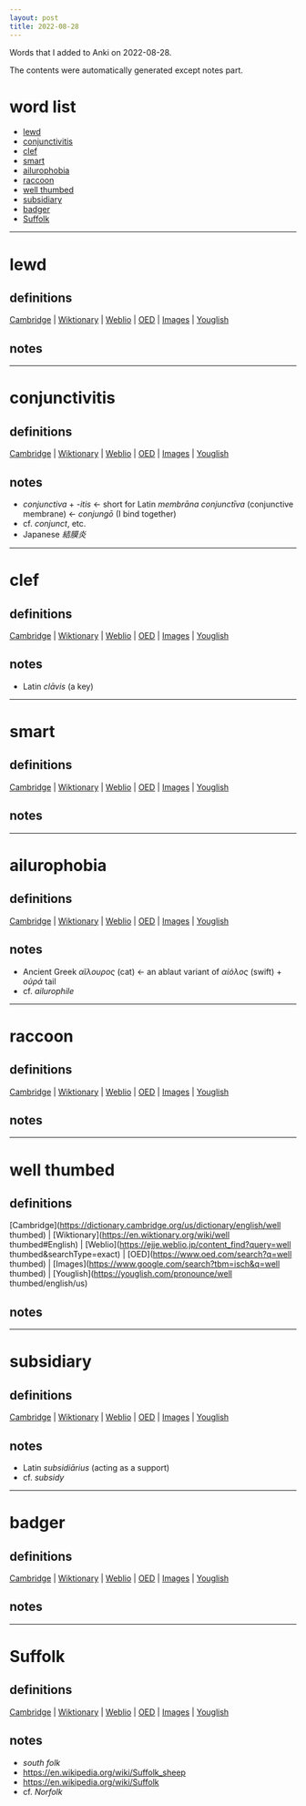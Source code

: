 ```yaml
---
layout: post
title: 2022-08-28
---
```


Words that I added to Anki on 2022-08-28.

The contents were automatically generated except notes part.
# word list
- [lewd](#lewd)
- [conjunctivitis](#conjunctivitis)
- [clef](#clef)
- [smart](#smart)
- [ailurophobia](#ailurophobia)
- [raccoon](#raccoon)
- [well thumbed](#well-thumbed)
- [subsidiary](#subsidiary)
- [badger](#badger)
- [Suffolk](#suffolk)

---

# lewd
## definitions
[Cambridge](https://dictionary.cambridge.org/us/dictionary/english/lewd)
|
[Wiktionary](https://en.wiktionary.org/wiki/lewd#English)
|
[Weblio](https://ejje.weblio.jp/content_find?query=lewd&searchType=exact)
|
[OED](https://www.oed.com/search?q=lewd)
|
[Images](https://www.google.com/search?tbm=isch&q=lewd)
|
[Youglish](https://youglish.com/pronounce/lewd/english/us)

## notes

---

# conjunctivitis
## definitions
[Cambridge](https://dictionary.cambridge.org/us/dictionary/english/conjunctivitis)
|
[Wiktionary](https://en.wiktionary.org/wiki/conjunctivitis#English)
|
[Weblio](https://ejje.weblio.jp/content_find?query=conjunctivitis&searchType=exact)
|
[OED](https://www.oed.com/search?q=conjunctivitis)
|
[Images](https://www.google.com/search?tbm=isch&q=conjunctivitis)
|
[Youglish](https://youglish.com/pronounce/conjunctivitis/english/us)

## notes
- *conjunctiva* + *-itis* &lt;- short for Latin *membrāna conjunctīva* (conjunctive membrane) &lt;- *conjungō* (I bind together)
- cf. *conjunct*, etc.
- Japanese *結膜炎*

---

# clef
## definitions
[Cambridge](https://dictionary.cambridge.org/us/dictionary/english/clef)
|
[Wiktionary](https://en.wiktionary.org/wiki/clef#English)
|
[Weblio](https://ejje.weblio.jp/content_find?query=clef&searchType=exact)
|
[OED](https://www.oed.com/search?q=clef)
|
[Images](https://www.google.com/search?tbm=isch&q=clef)
|
[Youglish](https://youglish.com/pronounce/clef/english/us)

## notes
- Latin *clāvis* (a key)

---

# smart
## definitions
[Cambridge](https://dictionary.cambridge.org/us/dictionary/english/smart)
|
[Wiktionary](https://en.wiktionary.org/wiki/smart#English)
|
[Weblio](https://ejje.weblio.jp/content_find?query=smart&searchType=exact)
|
[OED](https://www.oed.com/search?q=smart)
|
[Images](https://www.google.com/search?tbm=isch&q=smart)
|
[Youglish](https://youglish.com/pronounce/smart/english/us)

## notes

---

# ailurophobia
## definitions
[Cambridge](https://dictionary.cambridge.org/us/dictionary/english/ailurophobia)
|
[Wiktionary](https://en.wiktionary.org/wiki/ailurophobia#English)
|
[Weblio](https://ejje.weblio.jp/content_find?query=ailurophobia&searchType=exact)
|
[OED](https://www.oed.com/search?q=ailurophobia)
|
[Images](https://www.google.com/search?tbm=isch&q=ailurophobia)
|
[Youglish](https://youglish.com/pronounce/ailurophobia/english/us)

## notes
- Ancient Greek *αἴλουρος* (cat) &lt;- an ablaut variant of *αἰόλος* (swift) + *οὐρά* tail
- cf. *ailurophile*

---

# raccoon
## definitions
[Cambridge](https://dictionary.cambridge.org/us/dictionary/english/raccoon)
|
[Wiktionary](https://en.wiktionary.org/wiki/raccoon#English)
|
[Weblio](https://ejje.weblio.jp/content_find?query=raccoon&searchType=exact)
|
[OED](https://www.oed.com/search?q=raccoon)
|
[Images](https://www.google.com/search?tbm=isch&q=raccoon)
|
[Youglish](https://youglish.com/pronounce/raccoon/english/us)

## notes

---

# well thumbed
## definitions
[Cambridge](https://dictionary.cambridge.org/us/dictionary/english/well thumbed)
|
[Wiktionary](https://en.wiktionary.org/wiki/well thumbed#English)
|
[Weblio](https://ejje.weblio.jp/content_find?query=well thumbed&searchType=exact)
|
[OED](https://www.oed.com/search?q=well thumbed)
|
[Images](https://www.google.com/search?tbm=isch&q=well thumbed)
|
[Youglish](https://youglish.com/pronounce/well thumbed/english/us)

## notes

---

# subsidiary
## definitions
[Cambridge](https://dictionary.cambridge.org/us/dictionary/english/subsidiary)
|
[Wiktionary](https://en.wiktionary.org/wiki/subsidiary#English)
|
[Weblio](https://ejje.weblio.jp/content_find?query=subsidiary&searchType=exact)
|
[OED](https://www.oed.com/search?q=subsidiary)
|
[Images](https://www.google.com/search?tbm=isch&q=subsidiary)
|
[Youglish](https://youglish.com/pronounce/subsidiary/english/us)

## notes
- Latin *subsidiārius* (acting as a support)
- cf. *subsidy*

---

# badger
## definitions
[Cambridge](https://dictionary.cambridge.org/us/dictionary/english/badger)
|
[Wiktionary](https://en.wiktionary.org/wiki/badger#English)
|
[Weblio](https://ejje.weblio.jp/content_find?query=badger&searchType=exact)
|
[OED](https://www.oed.com/search?q=badger)
|
[Images](https://www.google.com/search?tbm=isch&q=badger)
|
[Youglish](https://youglish.com/pronounce/badger/english/us)

## notes

---

# Suffolk
## definitions
[Cambridge](https://dictionary.cambridge.org/us/dictionary/english/Suffolk)
|
[Wiktionary](https://en.wiktionary.org/wiki/Suffolk#English)
|
[Weblio](https://ejje.weblio.jp/content_find?query=Suffolk&searchType=exact)
|
[OED](https://www.oed.com/search?q=Suffolk)
|
[Images](https://www.google.com/search?tbm=isch&q=Suffolk)
|
[Youglish](https://youglish.com/pronounce/Suffolk/english/us)

## notes
- *south folk*
- <https://en.wikipedia.org/wiki/Suffolk_sheep>
- <https://en.wikipedia.org/wiki/Suffolk>
- cf. *Norfolk*

